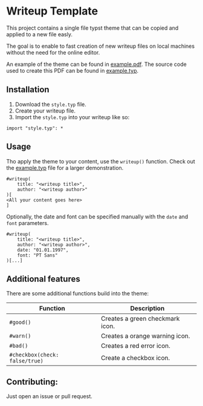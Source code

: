 # Writeup Template

This project contains a single file typst theme that can be copied and
applied to a new file easly.

The goal is to enable to fast creation of new writeup files on local machines
without the need for the online editor.

An example of the theme can be found in [example.pdf](./example.pdf).
The source code used to create this PDF can be found in [example.typ](./example.typ).

## Installation

1. Download the `style.typ` file.
2. Create your writeup file.
3. Import the `style.typ` into your writeup like so:

```typ
import "style.typ": *
```

## Usage

Tho apply the theme to your content, use the `writeup()` function.
Check out the [example.typ](./example.typ) file for a larger demonstration.

```typ
#writeup(
    title: "<writeup title>",
    author: "<writeup author>"
)[
<All your content goes here>
]
```

Optionally, the date and font can be specified manually with the `date` and `font` parameters.

```typ
#writeup(
    title: "<writeup title>",
    author: "<writeup author>",
    date: "01.01.1997",
    font: "PT Sans"
)[...]
```

## Additional features

There are some additional functions build into the theme:

| Function  | Description |
|-----------|-------------|
| `#good()` | Creates a green checkmark icon. |
| `#warn()` | Creates a orange warning icon.  |
| `#bad()`  | Creates a red error icon.       |
| `#checkbox(check: false/true)` | Create a checkbox icon. |

## Contributing:

Just open an issue or pull request.

